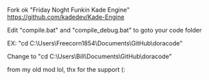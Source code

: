 Fork ok "Friday Noght Funkin Kade Engine" https://github.com/kadedev/Kade-Engine

Edit "compile.bat" and "compile_debug.bat" to goto your code folder

EX:
"cd C:\Users\Freecorn1854\Documents\GitHub\doracode"

Change to
"cd C:\Users\Bill\Documents\GitHub\doracode"

from my old mod lol, thx for the support (:
